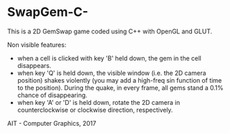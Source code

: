 # SwapGem-C-

This is a 2D GemSwap game coded using C++ with OpenGL and GLUT.

Non visible features:

- when a cell is clicked with key 'B' held down, the gem in the cell disappears.
- when key 'Q' is held down, the visible window (i.e. the 2D camera position) shakes violently (you may add a high-freq sin function of time to the position). During the quake, in every frame, all gems stand a 0.1% chance of disappearing.
- when key 'A' or 'D' is held down, rotate the 2D camera in counterclockwise or clockwise direction, respectively.

AIT - Computer Graphics, 2017
